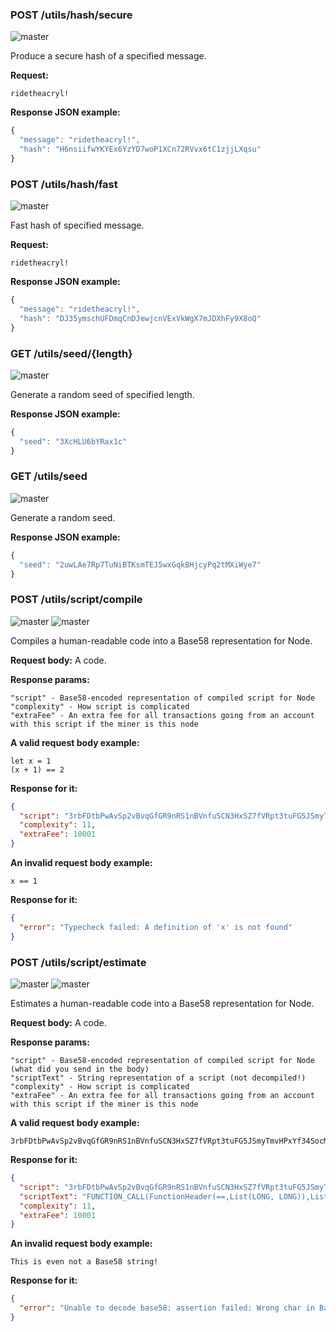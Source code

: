 ### POST /utils/hash/secure
![master](https://img.shields.io/badge/MAINNET-available-4bc51d.svg)



Produce a secure hash of a specified message.

**Request:**

```
ridetheacryl!

```

**Response JSON example:**

```js
{
  "message": "ridetheacryl!",
  "hash": "H6nsiifwYKYEx6YzYD7woP1XCn72RVvx6tC1zjjLXqsu"
}

```

### POST /utils/hash/fast
![master](https://img.shields.io/badge/MAINNET-available-4bc51d.svg)



Fast hash of specified message.

**Request:**

```
ridetheacryl!

```

**Response JSON example:**

```js
{
  "message": "ridetheacryl!",
  "hash": "DJ35ymschUFDmqCnDJewjcnVExVkWgX7mJDXhFy9X8oQ"
}

```

### GET /utils/seed/{length}
![master](https://img.shields.io/badge/MAINNET-available-4bc51d.svg)



Generate a random seed of specified length.

**Response JSON example:**

```js
{
  "seed": "3XcHLU6bYRax1c"
}
```

### GET /utils/seed
![master](https://img.shields.io/badge/MAINNET-available-4bc51d.svg)



Generate a random seed.

**Response JSON example:**

```js
{
  "seed": "2uwLAe7Rp7TuNiBTKsmTEJ5wxGqkBHjcyPq2tMXiWye7"
}

```

### POST /utils/script/compile
![master](https://img.shields.io/badge/MAINNET-available-4bc51d.svg) ![master](https://img.shields.io/badge/node-&gt;%3D0.13.3-4bc51d.svg)







Compiles a human-readable code into a Base58 representation for Node.

**Request body:**
A code.

**Response params:**

```
"script" - Base58-encoded representation of compiled script for Node
"complexity" - How script is complicated
"extraFee" - An extra fee for all transactions going from an account with this script if the miner is this node
```

**A valid request body example:**

```
let x = 1
(x + 1) == 2
```

**Response for it:**

```json
{
  "script": "3rbFDtbPwAvSp2vBvqGfGR9nRS1nBVnfuSCN3HxSZ7fVRpt3tuFG5JSmyTmvHPxYf34SocMRkRKFgzTtXXnnv7upRHXJzZrLSQo8tUW6yMtEiZ",
  "complexity": 11,
  "extraFee": 10001
}
```

**An invalid request body example:**

```
x == 1
```

**Response for it:**

```json
{
  "error": "Typecheck failed: A definition of 'x' is not found"
}
```

### POST /utils/script/estimate
![master](https://img.shields.io/badge/MAINNET-available-4bc51d.svg) ![master](https://img.shields.io/badge/node-&gt;%3D0.13.3-4bc51d.svg)



Estimates a human-readable code into a Base58 representation for Node.

**Request body:**
A code.

**Response params:**

```
"script" - Base58-encoded representation of compiled script for Node (what did you send in the body)
"scriptText" - String representation of a script (not decompiled!)
"complexity" - How script is complicated
"extraFee" - An extra fee for all transactions going from an account with this script if the miner is this node
```

**A valid request body example:**

```
3rbFDtbPwAvSp2vBvqGfGR9nRS1nBVnfuSCN3HxSZ7fVRpt3tuFG5JSmyTmvHPxYf34SocMRkRKFgzTtXXnnv7upRHXJzZrLSQo8tUW6yMtEiZ
```

**Response for it:**

```json
{
  "script": "3rbFDtbPwAvSp2vBvqGfGR9nRS1nBVnfuSCN3HxSZ7fVRpt3tuFG5JSmyTmvHPxYf34SocMRkRKFgzTtXXnnv7upRHXJzZrLSQo8tUW6yMtEiZ",
  "scriptText": "FUNCTION_CALL(FunctionHeader(==,List(LONG, LONG)),List(CONST_LONG(1), CONST_LONG(2)),BOOLEAN)",
  "complexity": 11,
  "extraFee": 10001
}
```

**An invalid request body example:**

```
This is even not a Base58 string!
```

**Response for it:**

```json
{
  "error": "Unable to decode base58: assertion failed: Wrong char in Base58 string"
}
```
